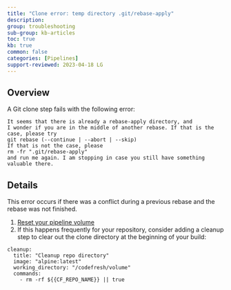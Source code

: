 ```yaml
---
title: "Clone error: temp directory .git/rebase-apply"
description: 
group: troubleshooting
sub-group: kb-articles
toc: true
kb: true
common: false
categories: [Pipelines]
support-reviewed: 2023-04-18 LG
---
```


## Overview

A Git clone step fails with the following error:

    
    
    It seems that there is already a rebase-apply directory, and   
    I wonder if you are in the middle of another rebase. If that is the  
    case, please try  
    git rebase (--continue | --abort | --skip)  
    If that is not the case, please  
    rm -fr ".git/rebase-apply"  
    and run me again. I am stopping in case you still have something  
    valuable there.

## Details

This error occurs if there was a conflict during a previous rebase and the
rebase was not finished.

  1. [Reset your pipeline volume](https://codefresh.io/docs/docs/configure-ci-cd-pipeline/triggers/git-triggers/#advanced-options)
  2. If this happens frequently for your repository, consider adding a cleanup step to clear out the clone directory at the beginning of your build:

    
    
    cleanup:  
      title: "Cleanup repo directory"  
      image: "alpine:latest"  
      working_directory: "/codefresh/volume"  
      commands:  
        - rm -rf ${{CF_REPO_NAME}} || true

